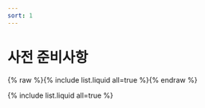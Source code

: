 ```yaml
---
sort: 1
---
```


# 사전 준비사항


{% raw %}{% include list.liquid all=true %}{% endraw %}


{% include list.liquid all=true %}
